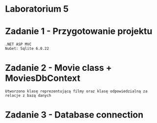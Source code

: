 # Laboratorium 5

# Zadanie 1 - Przygotowanie projektu
```
.NET ASP MVC
NuGet: Sqlite 6.0.22
```

# Zadanie 2 - Movie class + MoviesDbContext
```
Utworzono klasę reprezentującą filmy oraz klasę odpowiedzialną za relacje z bazą danych 
```

# Zadanie 3 - Database connection
```

```
